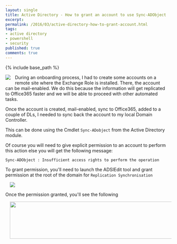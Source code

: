 ```yaml
---
layout: single
title: Active Directory - How to grant an account to use Sync-ADObject ?
excerpt: 
permalink: /2016/03/active-directory-how-to-grant-account.html
tags: 
- active directory
- powershell
- security
published: true
comments: true
---
```

{% include base_path %} 
 
<img imageanchor="1" style="clear: left; float: left; margin-bottom: 1em; margin-right: 1em;" border="0" src="{{ base_path }}/images/2016/20160319_Active_Directory_-_How_to_grant_an_account_to_use_Sync-ADObject_/Site_Map__1914663504__-96x96.png" />During an onboarding process, I had to create some accounts on a remote site where the Exchange Role is installed. There, the account can be mail-enabled. We do this because the information will get replicated to Office365 faster and we will be able to proceed with other automated tasks.

Once the account is created, mail-enabled, sync to Office365, added to a couple of DLs, I needed to sync back the account to my local Domain Controller.

This can be done using the Cmdlet ```Sync-ADobject``` from the Active Directory module.

Of course you will need to give explicit permission to an account to perform this action else you will get the following message:

```Sync-ADObject : Insufficient access rights to perform the operation```

To grant permission, you'll need to launch the ADSIEdit tool and grant permission at the root of the domain for ```Replication Synchronisation```

<img border="0" src="{{ base_path }}/images/2016/20160319_Active_Directory_-_How_to_grant_an_account_to_use_Sync-ADObject_/replication_synchronization_permission__1889655891__-637x581.png" imageanchor="1" style="margin-left: 1em; margin-right: 1em;" />

Once the permission granted, you'll see the following

<a href="{{ base_path }}/images/2016/20160319_Active_Directory_-_How_to_grant_an_account_to_use_Sync-ADObject_/replication_synchronization_Sync-AdObject__973336434__-1012x184.png" imageanchor="1" style="margin-left: 1em; margin-right: 1em;"><img border="0" height="116" src="{{ base_path }}/images/2016/20160319_Active_Directory_-_How_to_grant_an_account_to_use_Sync-ADObject_/replication_synchronization_Sync-AdObject__334694765__-640x116.png" width="640" /></a>